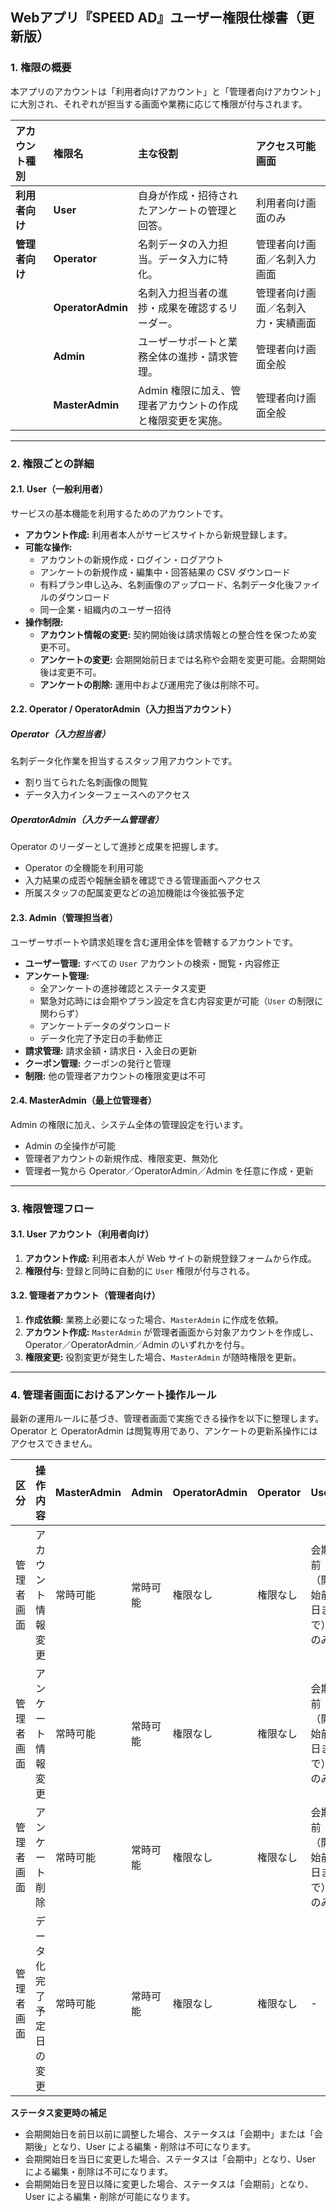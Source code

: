 ## Webアプリ『SPEED AD』ユーザー権限仕様書（更新版）

### 1. 権限の概要
本アプリのアカウントは「利用者向けアカウント」と「管理者向けアカウント」に大別され、それぞれが担当する画面や業務に応じて権限が付与されます。

| アカウント種別 | 権限名 | 主な役割 | アクセス可能画面 |
| :--- | :--- | :--- | :--- |
| **利用者向け** | **User** | 自身が作成・招待されたアンケートの管理と回答。 | 利用者向け画面のみ |
| **管理者向け** | **Operator** | 名刺データの入力担当。データ入力に特化。 | 管理者向け画面／名刺入力画面 |
|  | **OperatorAdmin** | 名刺入力担当者の進捗・成果を確認するリーダー。 | 管理者向け画面／名刺入力・実績画面 |
|  | **Admin** | ユーザーサポートと業務全体の進捗・請求管理。 | 管理者向け画面全般 |
|  | **MasterAdmin** | Admin 権限に加え、管理者アカウントの作成と権限変更を実施。 | 管理者向け画面全般 |

---

### 2. 権限ごとの詳細

#### 2.1. User（一般利用者）
サービスの基本機能を利用するためのアカウントです。
* **アカウント作成:** 利用者本人がサービスサイトから新規登録します。
* **可能な操作:**
  * アカウントの新規作成・ログイン・ログアウト
  * アンケートの新規作成・編集中・回答結果の CSV ダウンロード
  * 有料プラン申し込み、名刺画像のアップロード、名刺データ化後ファイルのダウンロード
  * 同一企業・組織内のユーザー招待
* **操作制限:**
  * **アカウント情報の変更:** 契約開始後は請求情報との整合性を保つため変更不可。
  * **アンケートの変更:** 会期開始前日までは名称や会期を変更可能。会期開始後は変更不可。
  * **アンケートの削除:** 運用中および運用完了後は削除不可。

#### 2.2. Operator / OperatorAdmin（入力担当アカウント）

##### Operator（入力担当者）
名刺データ化作業を担当するスタッフ用アカウントです。
* 割り当てられた名刺画像の閲覧
* データ入力インターフェースへのアクセス

##### OperatorAdmin（入力チーム管理者）
Operator のリーダーとして進捗と成果を把握します。
* Operator の全機能を利用可能
* 入力結果の成否や報酬金額を確認できる管理画面へアクセス
* 所属スタッフの配属変更などの追加機能は今後拡張予定

#### 2.3. Admin（管理担当者）
ユーザーサポートや請求処理を含む運用全体を管轄するアカウントです。
* **ユーザー管理:** すべての `User` アカウントの検索・閲覧・内容修正
* **アンケート管理:**
  * 全アンケートの進捗確認とステータス変更
  * 緊急対応時には会期やプラン設定を含む内容変更が可能（`User` の制限に関わらず）
  * アンケートデータのダウンロード
  * データ化完了予定日の手動修正
* **請求管理:** 請求金額・請求日・入金日の更新
* **クーポン管理:** クーポンの発行と管理
* **制限:** 他の管理者アカウントの権限変更は不可

#### 2.4. MasterAdmin（最上位管理者）
Admin の権限に加え、システム全体の管理設定を行います。
* Admin の全操作が可能
* 管理者アカウントの新規作成、権限変更、無効化
* 管理者一覧から Operator／OperatorAdmin／Admin を任意に作成・更新

---

### 3. 権限管理フロー

#### 3.1. User アカウント（利用者向け）
1. **アカウント作成:** 利用者本人が Web サイトの新規登録フォームから作成。
2. **権限付与:** 登録と同時に自動的に `User` 権限が付与される。

#### 3.2. 管理者アカウント（管理者向け）
1. **作成依頼:** 業務上必要になった場合、`MasterAdmin` に作成を依頼。
2. **アカウント作成:** `MasterAdmin` が管理者画面から対象アカウントを作成し、Operator／OperatorAdmin／Admin のいずれかを付与。
3. **権限変更:** 役割変更が発生した場合、`MasterAdmin` が随時権限を更新。

---

### 4. 管理者画面におけるアンケート操作ルール
最新の運用ルールに基づき、管理者画面で実施できる操作を以下に整理します。Operator と OperatorAdmin は閲覧専用であり、アンケートの更新系操作にはアクセスできません。

| 区分 | 操作内容 | MasterAdmin | Admin | OperatorAdmin | Operator | User |
| :--- | :--- | :--- | :--- | :--- | :--- | :--- |
| 管理者画面 | アカウント情報変更 | 常時可能 | 常時可能 | 権限なし | 権限なし | 会期前（開始前日まで）のみ |
| 管理者画面 | アンケート情報変更 | 常時可能 | 常時可能 | 権限なし | 権限なし | 会期前（開始前日まで）のみ |
| 管理者画面 | アンケート削除 | 常時可能 | 常時可能 | 権限なし | 権限なし | 会期前（開始前日まで）のみ |
| 管理者画面 | データ化完了予定日の変更 | 常時可能 | 常時可能 | 権限なし | 権限なし | - |

**ステータス変更時の補足**
- 会期開始日を前日以前に調整した場合、ステータスは「会期中」または「会期後」となり、User による編集・削除は不可になります。
- 会期開始日を当日に変更した場合、ステータスは「会期中」となり、User による編集・削除は不可になります。
- 会期開始日を翌日以降に変更した場合、ステータスは「会期前」となり、User による編集・削除が可能になります。
